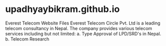 # upadhyaybikram.github.io
Everest Telecom Website Files 
Everest Telecom Circle Pvt. Ltd is a leading telecom consultancy in Nepal. The company provides various telecom services including but not limited: 
a. Type Approval of LPD/SRD's in Nepal.
b. Telecom Research 
